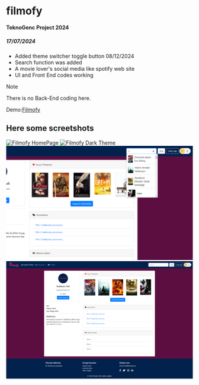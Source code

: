 # filmofy
**TeknoGenc Project 2024**
##### 17/07/2024
- Added theme switcher toggle button 08/12/2024
- Search function was added 
- A movie lover's social media like spotify web site
- UI and Front End codes working

> [!NOTE]  
> There is no Back-End coding here. 

Demo:[Filmofy](https://vsincar.github.io/filmofy/)


## Here some screetshots
![Filmofy HomePage](home_page.png)
![Filmofy Dark Theme](home_page-dark.png)
![Filmofy Searching Function](search.png)
![Filmofy Profile Page](profile_page.png)



